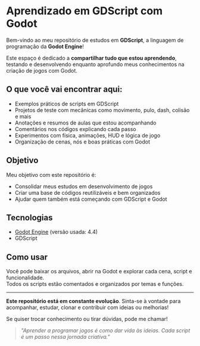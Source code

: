 # Aprendizado em GDScript com Godot

Bem-vindo ao meu repositório de estudos em **GDScript**, a linguagem de programação da **Godot Engine**!

Este espaço é dedicado a **compartilhar tudo que estou aprendendo**, testando e desenvolvendo enquanto aprofundo meus conhecimentos na criação de jogos com Godot.

## O que você vai encontrar aqui:

- Exemplos práticos de scripts em GDScript
- Projetos de teste com mecânicas como movimento, pulo, dash, colisão e mais
- Anotações e resumos de aulas que estou acompanhando
- Comentários nos códigos explicando cada passo
- Experimentos com física, animações, HUD e lógica de jogo
- Organização de cenas, nós e boas práticas com Godot

## Objetivo

Meu objetivo com este repositório é:
- Consolidar meus estudos em desenvolvimento de jogos
- Criar uma base de códigos reutilizáveis e bem organizados
- Ajudar quem também está começando com GDScript e Godot

## Tecnologias

- [Godot Engine](https://godotengine.org/) (versão usada: 4.4)
- GDScript

## Como usar

Você pode baixar os arquivos, abrir na Godot e explorar cada cena, script e funcionalidade.  
Todos os scripts estão comentados e organizados por temas e funções.

---

**Este repositório está em constante evolução**. Sinta-se à vontade para acompanhar, estudar, clonar e contribuir com ideias ou melhorias!

Se quiser trocar conhecimento ou tirar dúvidas, pode me chamar!

> _"Aprender a programar jogos é como dar vida às ideias. Cada script é um passo nessa jornada criativa."_

